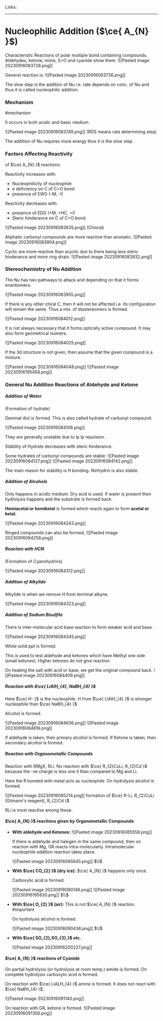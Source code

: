 Links: 
___
# Nucleophilic Addition ($\ce{ A_{N} }$)
Characteristic Reactions of polar multiple bond containing compounds.  
Aldehydes, ketone, imine, S=O and cyanide show them. 
![[Pasted image 20230916083728.png]]

General reaction is:
![[Pasted image 20230916083736.png]]

The slow step is the addition of Nu i.e. rate depends on conc. of Nu and thus it is called nucleophilic addition. 

### Mechanism 
#mechanism 

It occurs in both acidic and basic medium. 

![[Pasted image 20230916083749.png]]
(RDS means rate determining step)

The addition of Nu requires more energy thus it is the slow step. 

### Factors Affecting Reactivity
of $\ce{ A_{N} }$ reactions.

Reactivity increases with:
- Nucleophilicity of nucleophile
- e deficiency on C of C=O bond. 
- presence of EWG (-M, -I)

Reactivity decreases with:
- presence of EDG (+M, +HC, +I) 
- Steric hinderance on C of C=O bond. 

![[Pasted image 20230916083835.png]]
(Chloral)

Aliphatic carbonyl compounds are more reactive than aromatic. 
![[Pasted image 20230916083904.png]]

Cyclic are more reactive than acyclic due to there being less steric hinderance and more ring strain. 
![[Pasted image 20230916083932.png]]

### Stereochemistry of Nu Addition 

The Nu has two pathways to attack and depending on that it forms enantiomers. 

![[Pasted image 20230916083955.png]]

If there is any other chiral C, then it will not be affected i.e. its configuration will remain the same. Thus a mix. of diastereomers is formed. 

![[Pasted image 20230916084012.png]]

It is not always necessary that it forms optically active compound. It may also form geometrical isomers. 

![[Pasted image 20230916084025.png]]

If the 3d structure is not given, then assume that the given compound is a mixture. 

![[Pasted image 20230916084048.png]]
![[Pasted image 20230916195458.png]]


### General Nu Addition Reactions of Aldehyde and Ketone 
##### Addition of Water 
(Formation of hydrate)

Geminal diol is formed. This is also called hydrate of carbonyl compound. 

![[Pasted image 20230916084106.png]]

They are generally unstable due to lp lp repulsion. 

Stability of Hydrate decreases with steric hinderance.

Some hydrates of carbonyl compounds are stable:
![[Pasted image 20230916084127.png]]
![[Pasted image 20230916084142.png]]

The main reason for stability is H bonding. Ninhydrin is also stable. 

##### Addition of Alcohols 
Only happens in acidic medium. Dry acid is used. If water is present then hydrolysis happens and the substrate is formed back. 

**Hemiacetal or hemiketal** is formed which reacts again to form **acetal or ketal.** 

![[Pasted image 20230916084243.png]]

Ringed compounds can also be formed,
![[Pasted image 20230916084258.png]]

##### Reaction with HCN 
(Formation of Cyanohydrins)

![[Pasted image 20230916084312.png]]

##### Addition of Alkylide 
Alkylide is when we remove H from terminal alkyne. 

![[Pasted image 20230916084323.png]]

##### Addition of Sodium Bisulfite 
There is inter-molecular acid base reaction to form weaker acid and base. 

![[Pasted image 20230916084345.png]]

White solid ppt is formed.

This is used to test aldehyde and ketones which have Methyl one side (small ketones). 
Higher ketones do not give reaction. 

On heating the salt with acid or base, we get the original compound back. 
![[Pasted image 20230916084409.png]]

##### Reaction with $\ce{ LiAlH_{4}, NaBH_{4} }$
Here $\ce{ H- }$ is the nucleophile. H from $\ce{ LiAlH_{4} }$ is stronger nucleophile than $\ce{ NaBH_{4} }$

Alcohol is formed. 

![[Pasted image 20230916084636.png]]
![[Pasted image 20230916084816.png]]

If aldehyde is taken, then primary alcohol is formed.
If Ketone is taken, then secondary alcohol is formed.

##### Reaction with Organometallic Compounds 
Reaction with RMgX, RLi. 
No reaction with $\ce{ R_{2}CuLi, R_{2}Cd }$ because the -ve charge is less one it than compared to Mg and Li. 

Here the R bonded with metal acts as nucleophile. On hydrolysis alcohol is formed. 

![[Pasted image 20230916085214.png]]
formation of $\ce{ R-Li, R_{2}CuLi (Gilmann's reagent), R_{2}Cd }$

RLi is most reactive among these. 

#### $\ce{ A_{N} }$ reactions given by Organometallic Compounds 
- **With aldehyde and Ketones:**
	![[Pasted image 20230916085558.png]]
	
	If there is aldehyde and halogen in the same compound, then on reaction with Mg, GR reacts intra-molecularly. Intramolecular nucleophile addition reaction takes place. 
	
	![[Pasted image 20230916085845.png]]
	$\\$

- **With $\ce{ CO_{2} }$ (dry ice):** $\ce{ A_{N} }$ happens only once. 
  
  Carboxylic acid is formed. 
  
  ![[Pasted image 20230916090146.png]]
  ![[Pasted image 20230916195830.png]]
	$\\$
  
- **With $\ce{ O_{2} }$ (air):** This is not $\ce{ A_{N} }$ reaction. #important 
  
  On hydrolysis alcohol is formed. 
  
  ![[Pasted image 20230916090436.png]]
	$\\$

- **With $\ce{ SO_{2},SO_{3},}$ etc.**
  
  ![[Pasted image 20230916200227.png]]
  
  
#### $\ce{ A_{N} }$ reactions of Cyanide 
On partial hydrolysis (or hydrolysis at room temp.) amide is formed. 
On complete hydrolysis carboxylic acid is formed. 

On reaction with $\ce{ LiALH_{4} }$ amine is formed. 
It does not react with $\ce{ NaBH_{4} }$.

![[Pasted image 20230916091140.png]]

On reaction with GR, ketone is formed. 
![[Pasted image 20230916091356.png]]
